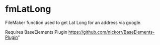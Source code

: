fmLatLong
=========

FileMaker function used to get Lat Long for an address via google.

Requires BaseElements Plugin https://github.com/nickorr/BaseElements-Plugin"

